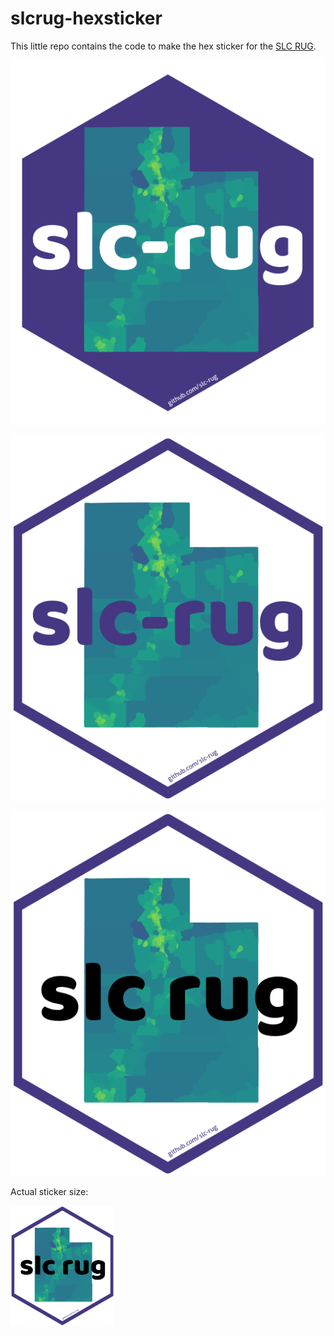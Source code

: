 # slcrug-hexsticker

This little repo contains the code to make the hex sticker for the [SLC RUG](https://www.meetup.com/Salt-Lake-City-R-Users-Group).

![slc rug hex](R/slcrug_hex2.png)




![slc rug hex](R/slcrug_hex3.png)




![slc rug hex](R/slcrug_hex.png)

Actual sticker size:

<img src="R/slcrug_hex.png" height="192px"/>
